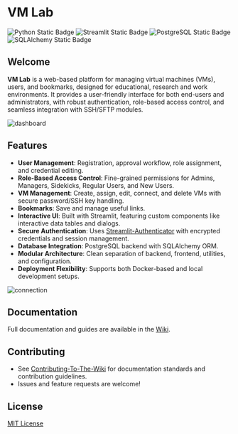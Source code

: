 # VM Lab
![Python Static Badge](https://img.shields.io/badge/Python%203.12.9-%233776AB?style=for-the-badge&logo=python&logoColor=%233776AB&labelColor=yellow&link=https%3A%2F%2Fwww.python.org%2Fdownloads%2Frelease%2Fpython-3129%2F)
![Streamlit Static Badge](https://img.shields.io/badge/Streamlit-%23FF4B4B?style=for-the-badge&logo=streamlit&logoColor=%23FF4B4B&labelColor=white&link=https%3A%2F%2Fstreamlit.io%2F)
![PostgreSQL Static Badge](https://img.shields.io/badge/PostgreSQL-%234169E1?style=for-the-badge&logo=postgresql&logoColor=%234169E1&labelColor=lightgray&link=https%3A%2F%2Fwww.sqlalchemy.org%2F)
![SQLAlchemy Static Badge](https://img.shields.io/badge/SQLAlchemy-%23D71F00?style=for-the-badge&logo=sqlalchemy&logoColor=%23D71F00&labelColor=%23768776&link=https%3A%2F%2Fwww.sqlalchemy.org%2F)



## Welcome

**VM Lab** is a web-based platform for managing virtual machines (VMs), users, and bookmarks, designed for educational, research and work environments. It provides a user-friendly interface for both end-users and administrators, with robust authentication, role-based access control, and seamless integration with SSH/SFTP modules.

![dashboard](https://github.com/user-attachments/assets/36688f89-b3fd-46c6-8fdf-1191a99470ff)


## Features

- **User Management**: Registration, approval workflow, role assignment, and credential editing.
- **Role-Based Access Control**: Fine-grained permissions for Admins, Managers, Sidekicks, Regular Users, and New Users.
- **VM Management**: Create, assign, edit, connect, and delete VMs with secure password/SSH key handling.
- **Bookmarks**: Save and manage useful links.
- **Interactive UI**: Built with Streamlit, featuring custom components like interactive data tables and dialogs.
- **Secure Authentication**: Uses [Streamlit-Authenticator](https://github.com/mkhorasani/Streamlit-Authenticator) with encrypted credentials and session management.
- **Database Integration**: PostgreSQL backend with SQLAlchemy ORM.
- **Modular Architecture**: Clean separation of backend, frontend, utilities, and configuration.
- **Deployment Flexibility**: Supports both Docker-based and local development setups.

![connection](https://github.com/user-attachments/assets/6d5b63c1-40ef-4ece-a89f-acebe7f8ff09)

## Documentation

Full documentation and guides are available in the [Wiki](https://github.com/isislab-unisa/vm-lab/wiki).


## Contributing

- See [Contributing-To-The-Wiki](https://github.com/isislab-unisa/vm-lab/wiki/Contributing-To-The-Wiki) for documentation standards and contribution guidelines.
- Issues and feature requests are welcome!

## License

[MIT License](LICENSE)

